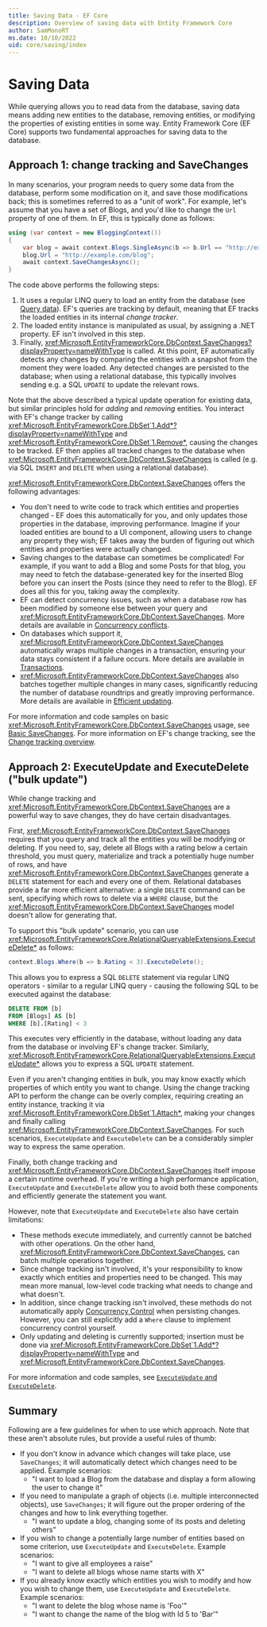 ```yaml
---
title: Saving Data - EF Core
description: Overview of saving data with Entity Framework Core
author: SamMonoRT
ms.date: 10/10/2022
uid: core/saving/index
---
```

# Saving Data

While querying allows you to read data from the database, saving data means adding new entities to the database, removing entities, or modifying the properties of existing entities in some way. Entity Framework Core (EF Core) supports two fundamental approaches for saving data to the database.

## Approach 1: change tracking and SaveChanges

In many scenarios, your program needs to query some data from the database, perform some modification on it, and save those modifications back; this is sometimes referred to as a "unit of work". For example, let's assume that you have a set of Blogs, and you'd like to change the `Url` property of one of them. In EF, this is typically done as follows:

```c#
using (var context = new BloggingContext())
{
    var blog = await context.Blogs.SingleAsync(b => b.Url == "http://example.com");
    blog.Url = "http://example.com/blog";
    await context.SaveChangesAsync();
}
```

The code above performs the following steps:

1. It uses a regular LINQ query to load an entity from the database (see [Query data](xref:core/querying/index)). EF's queries are tracking by default, meaning that EF tracks the loaded entities in its internal *change tracker*.
2. The loaded entity instance is manipulated as usual, by assigning a .NET property. EF isn't involved in this step.
3. Finally, <xref:Microsoft.EntityFrameworkCore.DbContext.SaveChanges?displayProperty=nameWithType> is called. At this point, EF automatically detects any changes by comparing the entities with a snapshot from the moment they were loaded. Any detected changes are persisted to the database; when using a relational database, this typically involves sending e.g. a SQL `UPDATE` to update the relevant rows.

Note that the above described a typical update operation for existing data, but similar principles hold for *adding* and *removing* entities. You interact with EF's change tracker by calling <xref:Microsoft.EntityFrameworkCore.DbSet`1.Add*?displayProperty=nameWithType> and <xref:Microsoft.EntityFrameworkCore.DbSet`1.Remove*>, causing the changes to be tracked. EF then applies all tracked changes to the database when <xref:Microsoft.EntityFrameworkCore.DbContext.SaveChanges> is called (e.g. via SQL `INSERT` and `DELETE` when using a relational database).

<xref:Microsoft.EntityFrameworkCore.DbContext.SaveChanges> offers the following advantages:

* You don't need to write code to track which entities and properties changed - EF does this automatically for you, and only updates those properties in the database, improving performance. Imagine if your loaded entities are bound to a UI component, allowing users to change any property they wish; EF takes away the burden of figuring out which entities and properties were actually changed.
* Saving changes to the database can sometimes be complicated! For example, if you want to add a Blog and some Posts for that blog, you may need to fetch the database-generated key for the inserted Blog before you can insert the Posts (since they need to refer to the Blog). EF does all this for you, taking away the complexity.
* EF can detect concurrency issues, such as when a database row has been modified by someone else between your query and <xref:Microsoft.EntityFrameworkCore.DbContext.SaveChanges>. More details are available in [Concurrency conflicts](xref:core/saving/concurrency).
* On databases which support it, <xref:Microsoft.EntityFrameworkCore.DbContext.SaveChanges> automatically wraps multiple changes in a transaction, ensuring your data stays consistent if a failure occurs. More details are available in [Transactions](xref:core/saving/transactions).
* <xref:Microsoft.EntityFrameworkCore.DbContext.SaveChanges> also batches together multiple changes in many cases, significantly reducing the number of database roundtrips and greatly improving performance. More details are available in [Efficient updating](xref:core/performance/efficient-updating#batching).

For more information and code samples on basic <xref:Microsoft.EntityFrameworkCore.DbContext.SaveChanges> usage, see [Basic SaveChanges](xref:core/saving/basic). For more information on EF's change tracking, see the [Change tracking overview](xref:core/change-tracking/index).

## Approach 2: ExecuteUpdate and ExecuteDelete ("bulk update")

While change tracking and <xref:Microsoft.EntityFrameworkCore.DbContext.SaveChanges> are a powerful way to save changes, they do have certain disadvantages.

First, <xref:Microsoft.EntityFrameworkCore.DbContext.SaveChanges> requires that you query and track all the entities you will be modifying or deleting. If you need to, say, delete all Blogs with a rating below a certain threshold, you must query, materialize and track a potentially huge number of rows, and have <xref:Microsoft.EntityFrameworkCore.DbContext.SaveChanges> generate a `DELETE` statement for each and every one of them. Relational databases provide a far more efficient alternative: a single `DELETE` command can be sent, specifying which rows to delete via a `WHERE` clause, but the <xref:Microsoft.EntityFrameworkCore.DbContext.SaveChanges> model doesn't allow for generating that.

To support this "bulk update" scenario, you can use <xref:Microsoft.EntityFrameworkCore.RelationalQueryableExtensions.ExecuteDelete*> as follows:

```c#
context.Blogs.Where(b => b.Rating < 3).ExecuteDelete();
```

This allows you to express a SQL `DELETE` statement via regular LINQ operators - similar to a regular LINQ query - causing the following SQL to be executed against the database:

```sql
DELETE FROM [b]
FROM [Blogs] AS [b]
WHERE [b].[Rating] < 3
```

This executes very efficiently in the database, without loading any data from the database or involving EF's change tracker. Similarly, <xref:Microsoft.EntityFrameworkCore.RelationalQueryableExtensions.ExecuteUpdate*> allows you to express a SQL `UPDATE` statement.

Even if you aren't changing entities in bulk, you may know exactly which properties of which entity you want to change. Using the change tracking API to perform the change can be overly complex, requiring creating an entity instance, tracking it via <xref:Microsoft.EntityFrameworkCore.DbSet`1.Attach*>, making your changes and finally calling <xref:Microsoft.EntityFrameworkCore.DbContext.SaveChanges>. For such scenarios, `ExecuteUpdate` and `ExecuteDelete` can be a considerably simpler way to express the same operation.

Finally, both change tracking and <xref:Microsoft.EntityFrameworkCore.DbContext.SaveChanges> itself impose a certain runtime overhead. If you're writing a high performance application, `ExecuteUpdate` and `ExecuteDelete` allow you to avoid both these components and efficiently generate the statement you want.

However, note that `ExecuteUpdate` and `ExecuteDelete` also have certain limitations:

* These methods execute immediately, and currently cannot be batched with other operations. On the other hand, <xref:Microsoft.EntityFrameworkCore.DbContext.SaveChanges>, can batch multiple operations together.
* Since change tracking isn't involved, it's your responsibility to know exactly which entities and properties need to be changed. This may mean more manual, low-level code tracking what needs to change and what doesn't.
* In addition, since change tracking isn't involved, these methods do not automatically apply [Concurrency Control](xref:core/saving/concurrency) when persisting changes. However, you can still explicitly add a `Where` clause to implement concurrency control yourself.
* Only updating and deleting is currently supported; insertion must be done via <xref:Microsoft.EntityFrameworkCore.DbSet`1.Add*?displayProperty=nameWithType> and <xref:Microsoft.EntityFrameworkCore.DbContext.SaveChanges>.

For more information and code samples, see [`ExecuteUpdate` and `ExecuteDelete`](xref:core/saving/execute-insert-update-delete).

## Summary

Following are a few guidelines for when to use which approach. Note that these aren't absolute rules, but provide a useful rules of thumb:

* If you don't know in advance which changes will take place, use `SaveChanges`; it will automatically detect which changes need to be applied. Example scenarios:
  * "I want to load a Blog from the database and display a form allowing the user to change it"
* If you need to manipulate a graph of objects (i.e. multiple interconnected objects), use `SaveChanges`; it will figure out the proper ordering of the changes and how to link everything together.
  * "I want to update a blog, changing some of its posts and deleting others"
* If you wish to change a potentially large number of entities based on some criterion, use `ExecuteUpdate` and `ExecuteDelete`. Example scenarios:
  * "I want to give all employees a raise"
  * "I want to delete all blogs whose name starts with X"
* If you already know exactly which entities you wish to modify and how you wish to change them, use `ExecuteUpdate` and `ExecuteDelete`. Example scenarios:
  * "I want to delete the blog whose name is 'Foo'"
  * "I want to change the name of the blog with Id 5 to 'Bar'"
